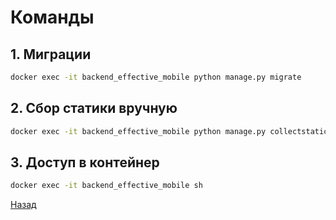 # Команды


## 1. Миграции

```bash
docker exec -it backend_effective_mobile python manage.py migrate
```


## 2. Сбор статики вручную

```bash
docker exec -it backend_effective_mobile python manage.py collectstatic --noinput
```


## 3. Доступ в контейнер

```bash
docker exec -it backend_effective_mobile sh
```

[Назад](../README.md)